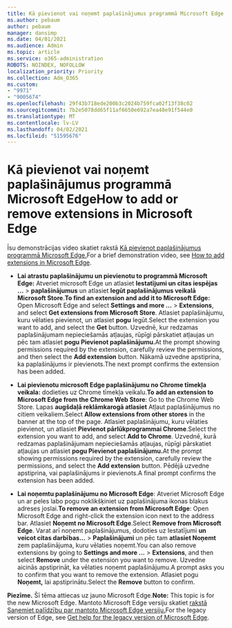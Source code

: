 ```yaml
---
title: Kā pievienot vai noņemt paplašinājumus programmā Microsoft Edge
ms.author: pebaum
author: pebaum
manager: dansimp
ms.date: 04/01/2021
ms.audience: Admin
ms.topic: article
ms.service: o365-administration
ROBOTS: NOINDEX, NOFOLLOW
localization_priority: Priority
ms.collection: Adm_O365
ms.custom:
- "9971"
- "9005674"
ms.openlocfilehash: 29f43b718ede200b3c2024b759fca02f13f38c02
ms.sourcegitcommit: 7b2e5078dd65f11af6650e692a7ea48e91f544e0
ms.translationtype: MT
ms.contentlocale: lv-LV
ms.lasthandoff: 04/02/2021
ms.locfileid: "51595676"
---
```

# <a name="how-to-add-or-remove-extensions-in-microsoft-edge"></a><span data-ttu-id="35aeb-102">Kā pievienot vai noņemt paplašinājumus programmā Microsoft Edge</span><span class="sxs-lookup"><span data-stu-id="35aeb-102">How to add or remove extensions in Microsoft Edge</span></span>

<span data-ttu-id="35aeb-103">Īsu demonstrācijas video skatiet rakstā [Kā pievienot paplašinājumus programmā Microsoft Edge.](https://support.microsoft.com/help/4027935/windows-10-add-or-remove-browser-extensions)</span><span class="sxs-lookup"><span data-stu-id="35aeb-103">For a brief demonstration video, see [How to add extensions in Microsoft Edge](https://support.microsoft.com/help/4027935/windows-10-add-or-remove-browser-extensions).</span></span>

- <span data-ttu-id="35aeb-104">**Lai atrastu paplašinājumu un pievienotu to programmā Microsoft Edge:** Atveriet microsoft Edge un atlasiet **Iestatījumi un citas iespējas ...**  >  **paplašinājumus** un atlasiet **Iegūt paplašinājumus veikalā Microsoft Store**.</span><span class="sxs-lookup"><span data-stu-id="35aeb-104">**To find an extension and add it to Microsoft Edge:** Open Microsoft Edge and select **Settings and more ...** > **Extensions**, and select **Get extensions from Microsoft Store**.</span></span> <span data-ttu-id="35aeb-105">Atlasiet paplašinājumu, kuru vēlaties pievienot, un atlasiet **pogu** Iegūt.</span><span class="sxs-lookup"><span data-stu-id="35aeb-105">Select the extension you want to add, and select the **Get** button.</span></span> <span data-ttu-id="35aeb-106">Uzvednē, kur redzamas paplašinājumam nepieciešamās atļaujas, rūpīgi pārskatiet atļaujas un pēc tam atlasiet **pogu Pievienot paplašinājumu.**</span><span class="sxs-lookup"><span data-stu-id="35aeb-106">At the prompt showing permissions required by the extension, carefully review the permissions, and then select the **Add extension** button.</span></span> <span data-ttu-id="35aeb-107">Nākamā uzvedne apstiprina, ka paplašinājums ir pievienots.</span><span class="sxs-lookup"><span data-stu-id="35aeb-107">The next prompt confirms the extension has been added.</span></span>

- <span data-ttu-id="35aeb-108">**Lai pievienotu microsoft Edge paplašinājumu no Chrome tīmekļa veikala:** dodieties uz Chrome tīmekļa veikalu.</span><span class="sxs-lookup"><span data-stu-id="35aeb-108">**To add an extension to Microsoft Edge from the Chrome Web Store**: Go to the Chrome Web Store.</span></span> <span data-ttu-id="35aeb-109">Lapas **augšdaļā reklāmkarogā atlasiet** Atļaut paplašinājumus no citiem veikaliem.</span><span class="sxs-lookup"><span data-stu-id="35aeb-109">Select **Allow extensions from other stores** in the banner at the top of the page.</span></span> <span data-ttu-id="35aeb-110">Atlasiet paplašinājumu, kuru vēlaties pievienot, un atlasiet **Pievienot pārlūkprogrammai Chrome**.</span><span class="sxs-lookup"><span data-stu-id="35aeb-110">Select the extension you want to add, and select **Add to Chrome**.</span></span> <span data-ttu-id="35aeb-111">Uzvednē, kurā redzamas paplašinājumam nepieciešamās atļaujas, rūpīgi pārskatiet atļaujas un atlasiet **pogu Pievienot paplašinājumu.**</span><span class="sxs-lookup"><span data-stu-id="35aeb-111">At the prompt showing permissions required by the extension, carefully review the permissions, and select the **Add extension** button.</span></span> <span data-ttu-id="35aeb-112">Pēdējā uzvedne apstiprina, vai paplašinājums ir pievienots.</span><span class="sxs-lookup"><span data-stu-id="35aeb-112">A final prompt confirms the extension has been added.</span></span>

- <span data-ttu-id="35aeb-113">**Lai noņemtu paplašinājumu no Microsoft Edge**: Atveriet Microsoft Edge un ar peles labo pogu noklikšķiniet uz paplašinājuma ikonas blakus adreses joslai.</span><span class="sxs-lookup"><span data-stu-id="35aeb-113">**To remove an extension from Microsoft Edge**: Open Microsoft Edge and right-click the extension icon next to the address bar.</span></span> <span data-ttu-id="35aeb-114">Atlasiet **Noņemt no Microsoft Edge**.</span><span class="sxs-lookup"><span data-stu-id="35aeb-114">Select **Remove from Microsoft Edge**.</span></span> <span data-ttu-id="35aeb-115">Varat arī noņemt paplašinājumus, dodoties uz Iestatījumi **un veicot citas darbības...**  >  **Paplašinājumi** un pēc tam **atlasiet Noņemt** zem paplašinājuma, kuru vēlaties noņemt.</span><span class="sxs-lookup"><span data-stu-id="35aeb-115">You can also remove extensions by going to **Settings and more ...** > **Extensions**, and then select **Remove** under the extension you want to remove.</span></span> <span data-ttu-id="35aeb-116">Uzvedne aicinās apstiprināt, ka vēlaties noņemt paplašinājumu.</span><span class="sxs-lookup"><span data-stu-id="35aeb-116">A prompt asks you to confirm that you want to remove the extension.</span></span> <span data-ttu-id="35aeb-117">Atlasiet pogu **Noņemt,** lai apstiprinātu.</span><span class="sxs-lookup"><span data-stu-id="35aeb-117">Select the **Remove** button to confirm.</span></span>

<span data-ttu-id="35aeb-118">**Piezīme.** Šī tēma attiecas uz jauno Microsoft Edge.</span><span class="sxs-lookup"><span data-stu-id="35aeb-118">**Note:** This topic is for the new Microsoft Edge.</span></span> <span data-ttu-id="35aeb-119">Mantoto Microsoft Edge versiju skatiet [rakstā Saņemiet palīdzību par mantoto Microsoft Edge versiju.](https://support.microsoft.com/hub/4522743/microsoft-edge-help)</span><span class="sxs-lookup"><span data-stu-id="35aeb-119">For the legacy version of Edge, see [Get help for the legacy version of Microsoft Edge](https://support.microsoft.com/hub/4522743/microsoft-edge-help).</span></span>